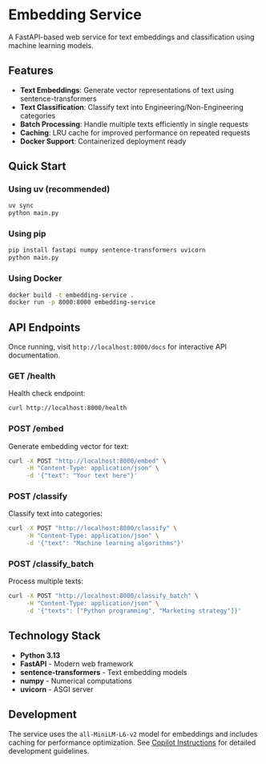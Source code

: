 # Embedding Service

A FastAPI-based web service for text embeddings and classification using machine learning models.

## Features

- **Text Embeddings**: Generate vector representations of text using sentence-transformers
- **Text Classification**: Classify text into Engineering/Non-Engineering categories
- **Batch Processing**: Handle multiple texts efficiently in single requests
- **Caching**: LRU cache for improved performance on repeated requests
- **Docker Support**: Containerized deployment ready

## Quick Start

### Using uv (recommended)
```bash
uv sync
python main.py
```

### Using pip
```bash
pip install fastapi numpy sentence-transformers uvicorn
python main.py
```

### Using Docker
```bash
docker build -t embedding-service .
docker run -p 8000:8000 embedding-service
```

## API Endpoints

Once running, visit `http://localhost:8000/docs` for interactive API documentation.

### GET /health
Health check endpoint:
```bash
curl http://localhost:8000/health
```

### POST /embed
Generate embedding vector for text:
```bash
curl -X POST "http://localhost:8000/embed" \
     -H "Content-Type: application/json" \
     -d '{"text": "Your text here"}'
```

### POST /classify  
Classify text into categories:
```bash
curl -X POST "http://localhost:8000/classify" \
     -H "Content-Type: application/json" \
     -d '{"text": "Machine learning algorithms"}'
```

### POST /classify_batch
Process multiple texts:
```bash
curl -X POST "http://localhost:8000/classify_batch" \
     -H "Content-Type: application/json" \
     -d '{"texts": ["Python programming", "Marketing strategy"]}'
```

## Technology Stack

- **Python 3.13**
- **FastAPI** - Modern web framework
- **sentence-transformers** - Text embedding models
- **numpy** - Numerical computations
- **uvicorn** - ASGI server

## Development

The service uses the `all-MiniLM-L6-v2` model for embeddings and includes caching for performance optimization. See [Copilot Instructions](.copilot-instructions.md) for detailed development guidelines.
